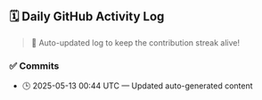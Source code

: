 ## 🗓️ Daily GitHub Activity Log

> 🤖 Auto-updated log to keep the contribution streak alive!

### ✅ Commits

- 🕒 2025-05-13 00:44 UTC — Updated auto-generated content

